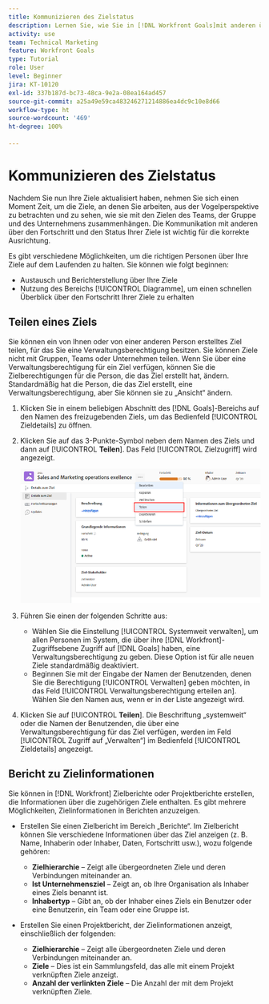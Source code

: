 ```yaml
---
title: Kommunizieren des Zielstatus
description: Lernen Sie, wie Sie in [!DNL Workfront Goals]mit anderen über den Fortschritt und den Status Ihrer Ziele kommunizieren können.
activity: use
team: Technical Marketing
feature: Workfront Goals
type: Tutorial
role: User
level: Beginner
jira: KT-10120
exl-id: 337b187d-bc73-48ca-9e2a-08ea164ad457
source-git-commit: a25a49e59ca483246271214886ea4dc9c10e8d66
workflow-type: ht
source-wordcount: '469'
ht-degree: 100%

---
```


# Kommunizieren des Zielstatus

Nachdem Sie nun Ihre Ziele aktualisiert haben, nehmen Sie sich einen Moment Zeit, um die Ziele, an denen Sie arbeiten, aus der Vogelperspektive zu betrachten und zu sehen, wie sie mit den Zielen des Teams, der Gruppe und des Unternehmens zusammenhängen. Die Kommunikation mit anderen über den Fortschritt und den Status Ihrer Ziele ist wichtig für die korrekte Ausrichtung.

Es gibt verschiedene Möglichkeiten, um die richtigen Personen über Ihre Ziele auf dem Laufenden zu halten. Sie können wie folgt beginnen:

* Austausch und Berichterstellung über Ihre Ziele
* Nutzung des Bereichs [!UICONTROL Diagramme], um einen schnellen Überblick über den Fortschritt Ihrer Ziele zu erhalten

## Teilen eines Ziels

Sie können ein von Ihnen oder von einer anderen Person erstelltes Ziel teilen, für das Sie eine Verwaltungsberechtigung besitzen. Sie können Ziele nicht mit Gruppen, Teams oder Unternehmen teilen. Wenn Sie über eine Verwaltungsberechtigung für ein Ziel verfügen, können Sie die Zielberechtigungen für die Person, die das Ziel erstellt hat, ändern. Standardmäßig hat die Person, die das Ziel erstellt, eine Verwaltungsberechtigung, aber Sie können sie zu „Ansicht“ ändern.

1. Klicken Sie in einem beliebigen Abschnitt des [!DNL Goals]-Bereichs auf den Namen des freizugebenden Ziels, um das Bedienfeld [!UICONTROL Zieldetails] zu öffnen.

1. Klicken Sie auf das 3-Punkte-Symbol neben dem Namen des Ziels und dann auf [!UICONTROL **Teilen**]. Das Feld [!UICONTROL Zielzugriff] wird angezeigt.

   ![Screenshot zum Teilen eines Ziels](assets/17-workfront-goals-share-a-goal.png)

1. Führen Sie einen der folgenden Schritte aus:

   * Wählen Sie die Einstellung [!UICONTROL Systemweit verwalten], um allen Personen im System, die über ihre [!DNL Workfront]-Zugriffsebene Zugriff auf [!DNL Goals] haben, eine Verwaltungsberechtigung zu geben. Diese Option ist für alle neuen Ziele standardmäßig deaktiviert.
   * Beginnen Sie mit der Eingabe der Namen der Benutzenden, denen Sie die Berechtigung [!UICONTROL Verwalten] geben möchten, in das Feld [!UICONTROL Verwaltungsberechtigung erteilen an]. Wählen Sie den Namen aus, wenn er in der Liste angezeigt wird.

1. Klicken Sie auf [!UICONTROL **Teilen**]. Die Beschriftung „systemweit“ oder die Namen der Benutzenden, die über eine Verwaltungsberechtigung für das Ziel verfügen, werden im Feld [!UICONTROL Zugriff auf „Verwalten“] im Bedienfeld [!UICONTROL Zieldetails] angezeigt.

## Bericht zu Zielinformationen

Sie können in [!DNL Workfront] Zielberichte oder Projektberichte erstellen, die Informationen über die zugehörigen Ziele enthalten. Es gibt mehrere Möglichkeiten, Zielinformationen in Berichten anzuzeigen.

* Erstellen Sie einen Zielbericht im Bereich „Berichte“. Im Zielbericht können Sie verschiedene Informationen über das Ziel anzeigen (z. B. Name, Inhaberin oder Inhaber, Daten, Fortschritt usw.), wozu folgende gehören:

   * **Zielhierarchie** – Zeigt alle übergeordneten Ziele und deren Verbindungen miteinander an.
   * **Ist Unternehmensziel** – Zeigt an, ob Ihre Organisation als Inhaber eines Ziels benannt ist.
   * **Inhabertyp** – Gibt an, ob der Inhaber eines Ziels ein Benutzer oder eine Benutzerin, ein Team oder eine Gruppe ist.

* Erstellen Sie einen Projektbericht, der Zielinformationen anzeigt, einschließlich der folgenden:
   * **Zielhierarchie** – Zeigt alle übergeordneten Ziele und deren Verbindungen miteinander an.
   * **Ziele** – Dies ist ein Sammlungsfeld, das alle mit einem Projekt verknüpften Ziele anzeigt.
   * **Anzahl der verlinkten Ziele** – Die Anzahl der mit dem Projekt verknüpften Ziele.
